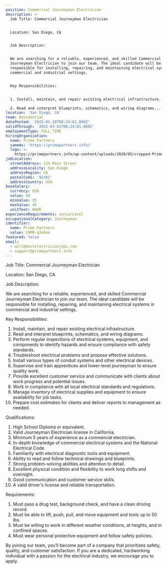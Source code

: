 ```yaml
---
position: Commercial Journeyman Electrician
description: >-
  Job Title: Commercial Journeyman Electrician


  Location: San Diego, CA


  Job Description:


  We are searching for a reliable, experienced, and skilled Commercial
  Journeyman Electrician to join our team. The ideal candidate will be
  responsible for installing, repairing, and maintaining electrical systems in
  commercial and industrial settings. 


  Key Responsibilities:


  1. Install, maintain, and repair existing electrical infrastructure.

  2. Read and interpret blueprints, schematics, and wiring diagrams....
location: 'San Diego, CA'
team: Residential
datePosted: '2025-01-18T08:24:01.860Z'
validThrough: '2025-03-01T08:24:01.860Z'
employmentType: FULL_TIME
hiringOrganization:
  name: Prime Partners
  sameAs: 'https://primepartners.info/'
  logo: >-
    https://primepartners.info/wp-content/uploads/2020/05/cropped-Prime-Partners-Logo-NO-BG-1-1.png
jobLocation:
  streetAddress: 123 Main Street
  addressLocality: San Diego
  addressRegion: CA
  postalCode: '92101'
  addressCountry: USA
baseSalary:
  currency: USD
  value: 40
  minValue: 35
  maxValue: 45
  unitText: HOUR
experienceRequirements: seniorLevel
occupationalCategory: Journeyman
identifier:
  name: Prime Partners
  value: COMM-q3n6ne
featured: false
email:
  - will@bestelectricianjobs.com
  - support@primepartners.info
---
```




Job Title: Commercial Journeyman Electrician

Location: San Diego, CA

Job Description:

We are searching for a reliable, experienced, and skilled Commercial Journeyman Electrician to join our team. The ideal candidate will be responsible for installing, repairing, and maintaining electrical systems in commercial and industrial settings. 

Key Responsibilities:

1. Install, maintain, and repair existing electrical infrastructure.
2. Read and interpret blueprints, schematics, and wiring diagrams.
3. Perform regular inspections of electrical systems, equipment, and components to identify hazards and ensure compliance with safety standards.
4. Troubleshoot electrical problems and propose effective solutions.
5. Install various types of conduit systems and other electrical devices.
6. Supervise and train apprentices and lower-level journeyman to ensure quality work.
7. Provide excellent customer service and communicate with clients about work progress and potential issues.
8. Work in compliance with all local electrical standards and regulations.
9. Manage inventory of electrical supplies and equipment to ensure availability for job tasks.
10. Prepare cost estimates for clients and deliver reports to management as needed.

Qualifications:

1. High School Diploma or equivalent.
2. Valid Journeyman Electrician license in California.
3. Minimum 5 years of experience as a commercial electrician.
4. In-depth knowledge of commercial electrical systems and the National Electrical Code.
5. Familiarity with electrical diagnostic tools and equipment.
6. Ability to read and follow technical drawings and blueprints.
7. Strong problem-solving abilities and attention to detail.
8. Excellent physical condition and flexibility to work long shifts and overnight.
9. Good communication and customer service skills.
10. A valid driver's license and reliable transportation.

Requirements:

1. Must pass a drug test, background check, and have a clean driving record.
2. Must be able to lift, push, pull, and move equipment and tools up to 50 lbs.
3. Must be willing to work in different weather conditions, at heights, and in confined spaces.
4. Must wear personal protective equipment and follow safety policies.

By joining our team, you’ll become part of a company that prioritizes safety, quality, and customer satisfaction. If you are a dedicated, hardworking individual with a passion for the electrical industry, we encourage you to apply.
